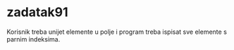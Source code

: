 # zadatak91
Korisnik treba unijet elemente u polje i program treba ispisat sve elemente s parnim indeksima.

